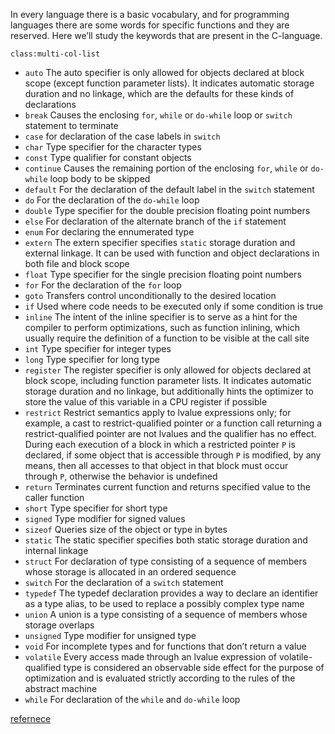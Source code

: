 In every language there is a basic vocabulary, and for programming languages there are some words for specific functions and they are reserved. Here we’ll study the keywords that are present in the C-language.

`class:multi-col-list`

- `auto`
  The auto specifier is only allowed for objects declared at block scope (except function parameter lists). It indicates automatic storage duration and no linkage, which are the defaults for these kinds of declarations
- `break`
  Causes the enclosing `for`, `while` or `do-while` loop or `switch` statement to terminate
- `case`
  for declaration of the case labels in `switch`
- `char`
  Type specifier for the character types
- `const`
  Type qualifier for constant objects
- `continue`
  Causes the remaining portion of the enclosing `for`, `while` or `do-while` loop body to be skipped
- `default`
  For the declaration of the default label in the `switch` statement
- `do`
  For the declaration of the `do-while` loop
- `double`
  Type specifier for the double precision floating point numbers
- `else`
  For declaration of the alternate branch of the `if` statement
- `enum`
  For declaring the ennumerated type
- `extern`
  The extern specifier specifies `static` storage duration and external linkage. It can be used with function and object declarations in both file and block scope
- `float`
  Type specifier for the single precision floating point numbers
- `for`
  For the declaration of the `for` loop
- `goto`
  Transfers control unconditionally to the desired location
- `if`
  Used where code needs to be executed only if some condition is true
- `inline`
  The intent of the inline specifier is to serve as a hint for the compiler to perform optimizations, such as function inlining, which usually require the definition of a function to be visible at the call site
- `int`
  Type specifier for integer types
- `long`
  Type specifier for long type
- `register`
  The register specifier is only allowed for objects declared at block scope, including function parameter lists. It indicates automatic storage duration and no linkage, but additionally hints the optimizer to store the value of this variable in a CPU register if possible
- `restrict`
  Restrict semantics apply to lvalue expressions only; for example, a cast to restrict-qualified pointer or a function call returning a restrict-qualified pointer are not lvalues and the qualifier has no effect.
  During each execution of a block in which a restricted pointer `P` is declared, if some object that is accessible through `P` is modified, by any means, then all accesses to that object in that block must occur through `P`, otherwise the behavior is undefined
- `return`
  Terminates current function and returns specified value to the caller function
- `short`
  Type specifier for short type
- `signed`
  Type modifier for signed values
- `sizeof`
  Queries size of the object or type in bytes
- `static`
   The static specifier specifies both static storage duration and internal linkage
- `struct`
   For declaration of type consisting of a sequence of members whose storage is allocated in an ordered sequence
- `switch`
   For the declaration of a `switch` statement 
- `typedef`
  The typedef declaration provides a way to declare an identifier as a type alias, to be used to replace a possibly complex type name
- `union`
  A union is a type consisting of a sequence of members whose storage overlaps
- `unsigned`
  Type modifier for unsigned type
- `void`
  For incomplete types and for functions that don’t return a value
- `volatile`
  Every access made through an lvalue expression of volatile-qualified type is considered an observable side effect for the purpose of optimization and is evaluated strictly according to the rules of the abstract machine
- `while`
  For declaration of the `while` and `do-while` loop

[refernece](https://en.cppreference.com/w/c/keyword)